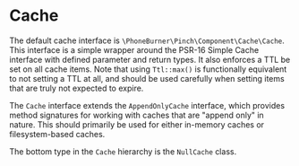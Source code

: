 # Cache

The default cache interface is `\PhoneBurner\Pinch\Component\Cache\Cache`. This
interface is a simple wrapper around the PSR-16 Simple Cache interface with defined
parameter and return types. It also enforces a TTL be set on all cache items.
Note that using `Ttl::max()` is functionally equivalent to not setting a TTL at all,
and should be used carefully when setting items that are truly not expected to expire.

The `Cache` interface extends the `AppendOnlyCache` interface, which provides
method signatures for working with caches that are "append only" in nature. This
should primarily be used for either in-memory caches or filesystem-based caches.

The bottom type in the `Cache` hierarchy is the `NullCache` class.
